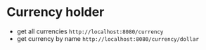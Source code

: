 # Currency holder

- get all currencies `http://localhost:8080/currency`
- get currency by name `http://localhost:8080/currency/dollar`
